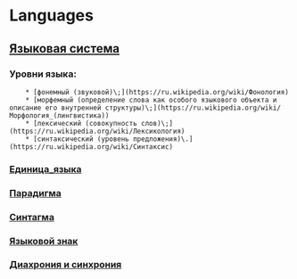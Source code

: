 # Languages
## [Языковая система](https://ru.wikipedia.org/wiki/Языковая_система)
### Уровни языка:
        * [фонемный (звуковой)\;](https://ru.wikipedia.org/wiki/Фонология)
        * [морфемный (определение слова как особого языкового объекта и описание его внутренней структуры)\;](https://ru.wikipedia.org/wiki/Морфология_(лингвистика))
        * [лексический (совокупность слов)\;](https://ru.wikipedia.org/wiki/Лексикология)
        * [синтаксический (уровень предложения)\.](https://ru.wikipedia.org/wiki/Синтаксис)
### [Единица_языка](https://ru.wikipedia.org/wiki/Единица_языка)
### [Парадигма](https://ru.wikipedia.org/wiki/Парадигма_(лингвистика))
### [Синтагма](https://ru.wikipedia.org/wiki/Синтагма_(лингвистика))
### [Языковой знак](https://ru.wikipedia.org/wiki/Языковой_знак)
### [Диахрония и синхрония](https://ru.wikipedia.org/wiki/Диахрония_и_синхрония)
